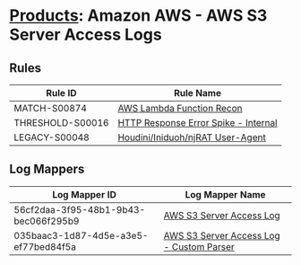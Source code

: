 # [Products](README.md): Amazon AWS - AWS S3 Server Access Logs

## Rules

|Rule ID|Rule Name|
|----|----|
|MATCH-S00874|[AWS Lambda Function Recon](../rules/MATCH-S00874.md)|
|THRESHOLD-S00016|[HTTP Response Error Spike - Internal](../rules/THRESHOLD-S00016.md)|
|LEGACY-S00048|[Houdini/Iniduoh/njRAT User-Agent](../rules/LEGACY-S00048.md)|


## Log Mappers

|Log Mapper ID|Log Mapper Name|
|----|----|
|56cf2daa-3f95-48b1-9b43-bec066f295b9|[AWS S3 Server Access Log](../mappings/56cf2daa-3f95-48b1-9b43-bec066f295b9.md)|
|035baac3-1d87-4d5e-a3e5-ef77bed84f5a|[AWS S3 Server Access Log - Custom Parser](../mappings/035baac3-1d87-4d5e-a3e5-ef77bed84f5a.md)|


